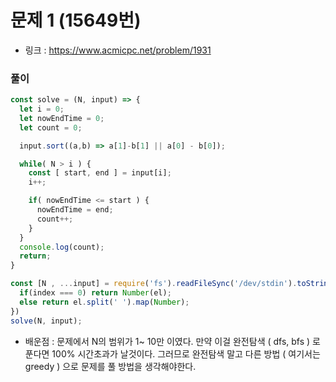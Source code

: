 # 문제 1 (15649번)  

- 링크 : https://www.acmicpc.net/problem/1931

### 풀이

```javascript
const solve = (N, input) => {
  let i = 0;
  let nowEndTime = 0;
  let count = 0;

  input.sort((a,b) => a[1]-b[1] || a[0] - b[0]);

  while( N > i ) {
    const [ start, end ] = input[i];
    i++;

    if( nowEndTime <= start ) {
      nowEndTime = end;
      count++;
    }
  }
  console.log(count);
  return;
}

const [N , ...input] = require('fs').readFileSync('/dev/stdin').toString().trim().split('\n').map((el, index) => {
  if(index === 0) return Number(el);
  else return el.split(' ').map(Number);
})
solve(N, input);
```

- 배운점 : 문제에서 N의 범위가 1~ 10만 이였다. 만약 이걸 완전탐색 ( dfs, bfs ) 로 푼다면 100% 시간초과가 날것이다. 그러므로 완전탐색 말고 다른 방법 ( 여기서는 greedy ) 으로 문제를 풀 방법을 생각해야한다.
